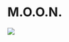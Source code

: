 # M.O.O.N.
![](https://github.com/UnknownPersik/UnknownPersik/blob/main/%D1%82%D1%83-%D1%82%D1%83-%D1%82%D1%83-%D1%82%D1%83-%D0%A2%D0%A3-%D0%A2%D0%A3.gif)
